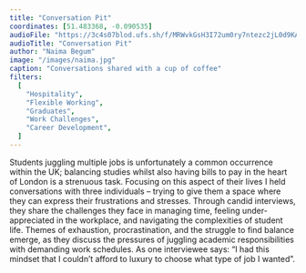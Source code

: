 ```yaml
---
title: "Conversation Pit"
coordinates: [51.483368, -0.090535]
audioFile: "https://3c4s07blod.ufs.sh/f/MRWvkGsH3I72um0ry7ntezc2jL0d9KAnlo6huSbJvmIxwZ7D"
audioTitle: "Conversation Pit"
author: "Naima Begum"
image: "/images/naima.jpg"
caption: "Conversations shared with a cup of coffee"
filters:
  [
    "Hospitality",
    "Flexible Working",
    "Graduates",
    "Work Challenges",
    "Career Development",
  ]
---
```


Students juggling multiple jobs is unfortunately a common occurrence within the UK; balancing studies whilst also having bills to pay in the heart of London is a strenuous task. Focusing on this aspect of their lives I held conversations with three individuals – trying to give them a space where they can express their frustrations and stresses. Through candid interviews, they share the challenges they face in managing time, feeling under-appreciated in the workplace, and navigating the complexities of student life. Themes of exhaustion, procrastination, and the struggle to find balance emerge, as they discuss the pressures of juggling academic responsibilities with demanding work schedules. As one interviewee says: “I had this mindset that I couldn’t afford to luxury to choose what type of job I wanted”.
